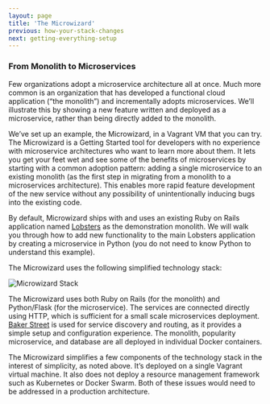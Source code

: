 ```yaml
---
layout: page
title: 'The Microwizard'
previous: how-your-stack-changes
next: getting-everything-setup
---
```

### From Monolith to Microservices

Few organizations adopt a microservice architecture all at once. Much more common is an organization that has developed a functional cloud application (“the monolith”) and incrementally adopts microservices. We’ll illustrate this by showing a new feature written and deployed as a microservice, rather than being directly added to the monolith.

We’ve set up an example, the Microwizard, in a Vagrant VM that you can try. The Microwizard is a Getting Started tool for developers with no experience with microservice architectures who want to learn more about them. It lets you get your feet wet and see some of the benefits of microservices by starting with a common adoption pattern: adding a single microservice to an existing monolith (as the first step in migrating from a monolith to a microservices architecture). This enables more rapid feature development of the new service without any possibility of unintentionally inducing bugs into the existing code.

By default, Microwizard ships with and uses an existing Ruby on Rails application named <a href="https://www.google.com/url?q=https://github.com/jcs/lobsters&amp;sa=D&amp;usg=AFQjCNFJ4Rmb8eBthniUhDImLF4rA1Mx_w">Lobsters</a> as the demonstration monolith. We will walk you through how to add new functionality to the main Lobsters application by creating a microservice in Python (you do not need to know Python to understand this example).

The Microwizard uses the following simplified technology stack:

![Microwizard Stack]({{site.baseurl}}/images/microwizard.png)

The Microwizard uses both Ruby on Rails (for the monolith) and Python/Flask (for the microservice). The services are connected directly using HTTP, which is sufficient for a small scale microservices deployment. <a href="https://www.google.com/url?q=http://bakerstreet.io&amp;sa=D&amp;usg=AFQjCNGfCgcuxm9MTRgV-kfmGoiyuM7qhQ">Baker Street</a> is used for service discovery and routing, as it provides a simple setup and configuration experience. The monolith, popularity microservice, and database are all deployed in individual Docker containers.

The Microwizard simplifies a few components of the technology stack in the interest of simplicity, as noted above. It’s deployed on a single Vagrant virtual machine. It also does not deploy a resource management framework such as Kubernetes or Docker Swarm. Both of these issues would need to be addressed in a production architecture.
